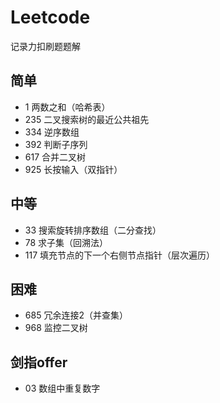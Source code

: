 # Leetcode
记录力扣刷题题解

## 简单
- 1 两数之和（哈希表）
- 235 二叉搜索树的最近公共祖先
- 334 逆序数组
- 392 判断子序列
- 617 合并二叉树
- 925 长按输入（双指针）
## 中等
- 33 搜索旋转排序数组（二分查找）
- 78 求子集（回溯法）
- 117 填充节点的下一个右侧节点指针（层次遍历）
## 困难
- 685 冗余连接2（并查集）
- 968 监控二叉树


## 剑指offer
- 03 数组中重复数字
